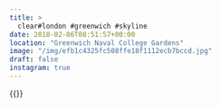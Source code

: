 ```yaml
---
title: >
  clear#london #greenwich #skyline
date: 2018-02-06T08:51:57+00:00
location: "Greenwich Naval College Gardens"
image: "/img/efb1c4325fc508ffe18f1112ecb7bccd.jpg"
draft: false
instagram: true
---
```


{{<photo src="/img/efb1c4325fc508ffe18f1112ecb7bccd.jpg">}}
